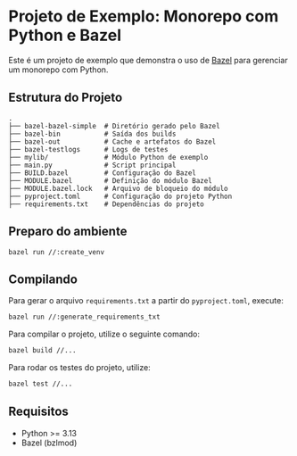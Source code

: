 # Projeto de Exemplo: Monorepo com Python e Bazel

Este é um projeto de exemplo que demonstra o uso de [Bazel](https://bazel.build) para gerenciar um monorepo com Python.

## Estrutura do Projeto

```
.
├── bazel-bazel-simple  # Diretório gerado pelo Bazel
├── bazel-bin           # Saída dos builds
├── bazel-out           # Cache e artefatos do Bazel
├── bazel-testlogs      # Logs de testes
├── mylib/              # Módulo Python de exemplo
├── main.py             # Script principal
├── BUILD.bazel         # Configuração do Bazel
├── MODULE.bazel        # Definição do módulo Bazel
├── MODULE.bazel.lock   # Arquivo de bloqueio do módulo
├── pyproject.toml      # Configuração do projeto Python
├── requirements.txt    # Dependências do projeto
```

## Preparo do ambiente

    bazel run //:create_venv

## Compilando

Para gerar o arquivo `requirements.txt` a partir do `pyproject.toml`, execute:

```sh
bazel run //:generate_requirements_txt
```

Para compilar o projeto, utilize o seguinte comando:

```sh
bazel build //...
```

Para rodar os testes do projeto, utilize:

```sh
bazel test //...
```

## Requisitos

- Python >= 3.13
- Bazel (bzlmod)
